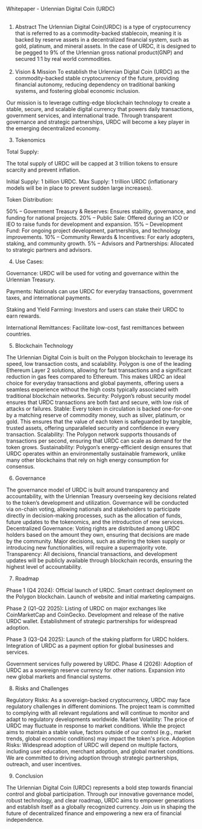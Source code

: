 
Whitepaper - Urlennian Digital Coin (URDC)
<br><br>
1. Abstract
The Urlennian Digital Coin(URDC) is a type of cryptocurrency that is referred to as a commodity-backed stablecoin, meaning it is backed by reserve assets in a decentralized financial system, such as gold, platinum, and mineral assets. In the case of URDC, it is designed to be pegged to 9% of the Urlennian gross national product(GNP) and secured 1:1 by real world commodities. 
<br><br>
2. Vision & Mission
To establish the Urlennian Digital Coin (URDC) as the commodity-backed stable cryptocurrency of the future, providing financial autonomy, reducing dependency on traditional banking systems, and fostering global economic inclusion.

Our mission is to leverage cutting-edge blockchain technology to create a stable, secure, and scalable digital currency that powers daily transactions, government services, and international trade. Through transparent governance and strategic partnerships, URDC will become a key player in the emerging decentralized economy.

3. Tokenomics

Total Supply:

The total supply of URDC will be capped at 3 trillion tokens to ensure scarcity and prevent inflation.

Initial Supply: 1 billion URDC.
Max Supply: 1 trillion URDC (inflationary models will be in place to prevent sudden large increases).

Token Distribution:

50% – Government Treasury & Reserves: Ensures stability, governance, and funding for national projects.
20% – Public Sale: Offered during an ICO or IEO to raise funds for development and expansion.
15% – Development Fund: For ongoing project development, partnerships, and technology improvements.
10% – Community Rewards & Incentives: For early adopters, staking, and community growth.
5% – Advisors and Partnerships: Allocated to strategic partners and advisors.

4. Use Cases:

Governance: URDC will be used for voting and governance within the Urlennian Treasury.

Payments: Nationals can use URDC for everyday transactions, government taxes, and international payments.

Staking and Yield Farming: Investors and users can stake their URDC to earn rewards.

International Remittances: Facilitate low-cost, fast remittances between countries.

5. Blockchain Technology

The Urlennian Digital Coin is built on the Polygon blockchain to leverage its speed, low transaction costs, and scalability. Polygon is one of the leading Ethereum Layer 2 solutions, allowing for fast transactions and a significant reduction in gas fees compared to Ethereum. This makes URDC an ideal choice for everyday transactions and global payments, offering users a seamless experience without the high costs typically associated with traditional blockchain networks.
Security:
Polygon’s robust security model ensures that URDC transactions are both fast and secure, with low risk of attacks or failures.
Stable:
Every token in circulation is backed one-for-one by a matching reserve of commodity money, such as silver, platinum, or gold. This ensures that the value of each token is safeguarded by tangible, trusted assets, offering unparalleled security and confidence in every transaction.
Scalability:
The Polygon network supports thousands of transactions per second, ensuring that URDC can scale as demand for the token grows.
Sustainability:
Polygon’s energy-efficient design ensures that URDC operates within an environmentally sustainable framework, unlike many other blockchains that rely on high energy consumption for consensus.

6. Governance

The governance model of URDC is built around transparency and accountability, with the Urlennian Treasury overseeing key decisions related to the token’s development and utilization. Governance will be conducted via on-chain voting, allowing nationals and stakeholders to participate directly in decision-making processes, such as the allocation of funds, future updates to the tokenomics, and the introduction of new services.
Decentralized Governance:
Voting rights are distributed among URDC holders based on the amount they own, ensuring that decisions are made by the community.
Major decisions, such as altering the token supply or introducing new functionalities, will require a supermajority vote.
Transparency:
All decisions, financial transactions, and development updates will be publicly available through blockchain records, ensuring the highest level of accountability.

7. Roadmap

Phase 1 (Q4 2024):
Official launch of URDC.
Smart contract deployment on the Polygon blockchain.
Launch of website and initial marketing campaigns.

Phase 2 (Q1-Q2 2025):
Listing of URDC on major exchanges like CoinMarketCap and CoinGecko.
Development and release of the native URDC wallet.
Establishment of strategic partnerships for widespread adoption.

Phase 3 (Q3-Q4 2025):
Launch of the staking platform for URDC holders.
Integration of URDC as a payment option for global businesses and services.

Government services fully powered by URDC.
Phase 4 (2026):
Adoption of URDC as a sovereign reserve currency for other nations.
Expansion into new global markets and financial systems.

8. Risks and Challenges
    
Regulatory Risks:
As a sovereign-backed cryptocurrency, URDC may face regulatory challenges in different dominions. The project team is committed to complying with all relevant regulations and will continue to monitor and adapt to regulatory developments worldwide.
Market Volatility:
The price of URDC may fluctuate in response to market conditions. While the project aims to maintain a stable value, factors outside of our control (e.g., market trends, global economic conditions) may impact the token's price.
Adoption Risks:
Widespread adoption of URDC will depend on multiple factors, including user education, merchant adoption, and global market conditions. We are committed to driving adoption through strategic partnerships, outreach, and user incentives.

9. Conclusion

The Urlennian Digital Coin (URDC) represents a bold step towards financial control and global participation. Through our innovative governance model, robust technology, and clear roadmap, URDC aims to empower generations and establish itself as a globally recognized currency. Join us in shaping the future of decentralized finance and empowering a new era of financial independence.

